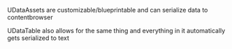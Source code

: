 UDataAssets are customizable/blueprintable and can serialize data to contentbrowser

UDataTable also allows for the same thing and everything in it automatically gets serialized to text
